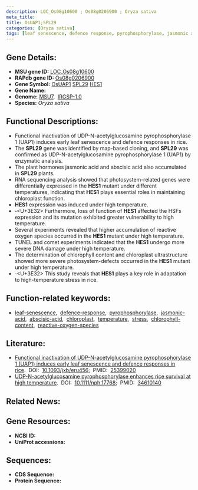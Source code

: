 ```yaml
---
description: LOC_Os08g10600 ; Os08g0206900 ; Oryza sativa
meta_title:
title: OsUAP1;SPL29
categories: [Oryza sativa]
tags: [leaf senescence, defence response, pyrophosphorylase, jasmonic acid, abscisic acid, chloroplast, temperature, stress, chlorophyll content, reactive oxygen species]
---
```


## Gene Details:
- **MSU gene ID:** [LOC_Os08g10600](http://rice.uga.edu/cgi-bin/ORF_infopage.cgi?orf=LOC_Os08g10600)  
- **RAPdb gene ID:** [Os08g0206900](https://rapdb.dna.affrc.go.jp/locus/?name=Os08g0206900)  
- **Gene Symbol:** <u>OsUAP1</u>&nbsp;<u>SPL29</u>&nbsp;<u>HES1</u>
- **Gene Name:**
- **Genome:**  [MSU7](http://rice.uga.edu/),&nbsp;&nbsp;[IRGSP-1.0](https://rapdb.dna.affrc.go.jp/download/irgsp1.html)
- **Species:** *Oryza sativa*

## Functional Descriptions:
   - Functional inactivation of UDP-N-acetylglucosamine pyrophosphorylase 1 (UAP1) induces early leaf senescence and defence responses in rice.
   - The **SPL29** gene was identified by map-based cloning, and **SPL29** was confirmed as UDP-N-acetylglucosamine pyrophosphorylase 1 (UAP1) by enzymatic analysis.
   - The plant hormones jasmonic acid and abscisic acid also accumulated in **SPL29** plants.
   - RNA sequencing analysis showed that photosystem-related genes were differentially expressed in the **HES1** mutant under different temperatures, indicating that **HES1** plays essential roles in maintaining chloroplast function.
   - **HES1** expression was induced under high temperature.
   - ‐<f5><U+3E32> Furthermore, loss of function of **HES1** affected the HSFs expression and its mutation exhibited greater vulnerability to high temperature.
   - Several experiments revealed that higher accumulation of reactive oxygen species occurred in the **HES1** mutant under high temperature.
   - TUNEL and comet experiments indicated that the **HES1** undergo more severe DNA damage under high temperature.
   - The determination of chlorophyll content and chloroplast ultrastructure showed more severe photosystem-defects occurred in the **HES1** mutant under high temperature.
   - ‐<f5><U+3E32> This study reveals that **HES1** plays a key role in adaptation to high-temperature stress in rice.

## Function-related keywords:
   - [leaf-senescence](/tags/leaf-senescence/),&nbsp;&nbsp;[defence-response](/tags/defence-response/),&nbsp;&nbsp;[pyrophosphorylase](/tags/pyrophosphorylase/),&nbsp;&nbsp;[jasmonic-acid](/tags/jasmonic-acid/),&nbsp;&nbsp;[abscisic-acid](/tags/abscisic-acid/),&nbsp;&nbsp;[chloroplast](/tags/chloroplast/),&nbsp;&nbsp;[temperature](/tags/temperature/),&nbsp;&nbsp;[stress](/tags/stress/),&nbsp;&nbsp;[chlorophyll-content](/tags/chlorophyll-content/),&nbsp;&nbsp;[reactive-oxygen-species](/tags/reactive-oxygen-species/)

## Literature:
   - [Functional inactivation of UDP-N-acetylglucosamine pyrophosphorylase 1 (UAP1) induces early leaf senescence and defence responses in rice](https://www.doi.org/10.1093/jxb/eru456).&nbsp;&nbsp;DOI:&nbsp;&nbsp;[10.1093/jxb/eru456](https://www.doi.org/10.1093/jxb/eru456);&nbsp;&nbsp;PMID:&nbsp;&nbsp;[25399020](https://pubmed.ncbi.nlm.nih.gov/25399020/)
   - [UDP-N-acetylglucosamine pyrophosphorylase enhances rice survival at high temperature](https://www.doi.org/10.1111/nph.17768).&nbsp;&nbsp;DOI:&nbsp;&nbsp;[10.1111/nph.17768](https://www.doi.org/10.1111/nph.17768);&nbsp;&nbsp;PMID:&nbsp;&nbsp;[34610140](https://pubmed.ncbi.nlm.nih.gov/34610140/)

## Related News:

## Gene Resources:
- **NCBI ID:**  []()
- **UniProt accessions:** [](https://www.uniprot.org/uniprotkb//entry)

## Sequences:
- **CDS Sequence:**
- **Protein Sequence:**
